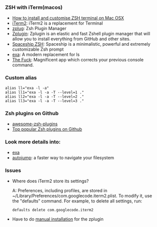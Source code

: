 ### ZSH with iTerm(macos)
- [How to install and customise ZSH terminal on Mac OSX](https://steemit.com/code/@demwunz/how-to-get-a-customised-and-pretty-zsh-terminal-on-mac-osx)
- [iTerm2](https://iterm2.com/): iTerm2 is a replacement for Terminal
- [zplug](https://github.com/zplug/zplug): Zsh Plugin Manager
- [Zplugin](https://github.com/JRGGRoberto/zplugin): Zplugin is an elastic and fast Zshell plugin manager that will allow you to install everything from GitHub and other sites.
- [Spaceship ZSH](https://github.com/denysdovhan/spaceship-prompt): Spaceship is a minimalistic, powerful and extremely customizable Zsh prompt
- [exa](https://the.exa.website/): A modern replacement for ls
- [The Fuck](https://github.com/nvbn/thefuck): Magnificent app which corrects your previous console command.

### Custom alias
```
alias ll="exa -l -a"
alias ll1="exa -l -a -T --level=1 ."
alias ll2="exa -l -a -T --level=2 ."
alias ll3="exa -l -a -T --level=3 ."
```

### Zsh plugins on Github
- [awesome-zsh-plugins](https://github.com/unixorn/awesome-zsh-plugins)
- [Top popular Zsh plugins on Github](https://safjan.com/top-popular-zsh-plugins-on-github/)

### Look more details into: 
- [exa](https://github.com/ogham/exa)
- [autojump](https://github.com/wting/autojump): a faster way to navigate your filesystem

### Issues
- Where does iTerm2 store its settings?

  A: Preferences, including profiles, are stored in ~/Library/Preferences/com.googlecode.iterm2.plist. To modify it, use the "defaults" command. For example, to delete all settings, run:

  `defaults delete com.googlecode.iterm2`
- Have to do [manual installation](https://github.com/JRGGRoberto/zplugin#option-2---manual-installation) for the zplugin